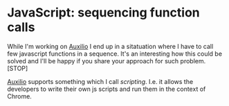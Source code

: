 # JavaScript: sequencing function calls 

While I'm working on [Auxilio](https://github.com/krasimir/auxilio) I end up in a sitatuation where I have to call few javascript functions in a sequence. It's an interesting how this could be solved and I'll be happy if you share your approach for such problem.[STOP]

[Auxilio](https://github.com/krasimir/auxilio) supports something which I call *scripting*. I.e. it allows the developers to write their own js scripts and run them in the context of Chrome.